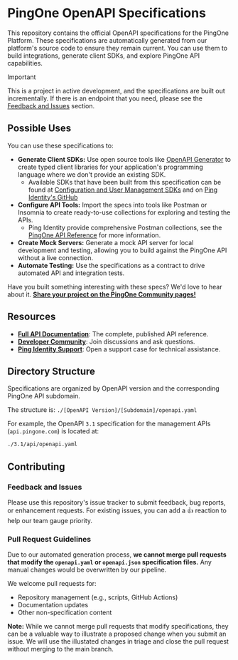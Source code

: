 # PingOne OpenAPI Specifications

This repository contains the official OpenAPI specifications for the PingOne Platform. These specifications are automatically generated from our platform's source code to ensure they remain current. You can use them to build integrations, generate client SDKs, and explore PingOne API capabilities.

> [!IMPORTANT]  
> This is a project in active development, and the specifications are built out incrementally. If there is an endpoint that you need, please see the [Feedback and Issues](#feedback-and-issues) section.

## Possible Uses

You can use these specifications to:

  * **Generate Client SDKs:** Use open source tools like [OpenAPI Generator](https://openapi-generator.tech/) to create typed client libraries for your application's programming language where we don't provide an existing SDK.
    * Available SDKs that have been built from this specification can be found at [Configuration and User Management SDKs](https://developer.pingidentity.com/config-user-management-sdks.html) and on [Ping Identity's GitHub](https://github.com/search?q=topic%3Asdk+topic%3Amanagement-api+topic%3Apingone+org%3Apingidentity+fork%3Atrue&type=repositories)
  * **Configure API Tools:** Import the specs into tools like Postman or Insomnia to create ready-to-use collections for exploring and testing the APIs.
    * Ping Identity provide comprehensive Postman collections, see the [PingOne API Reference](https://apidocs.pingidentity.com/pingone/platform/v1/api/#the-pingone-postman-collections) for more information.
  * **Create Mock Servers:** Generate a mock API server for local development and testing, allowing you to build against the PingOne API without a live connection.
  * **Automate Testing:** Use the specifications as a contract to drive automated API and integration tests.

Have you built something interesting with these specs? We'd love to hear about it. **[Share your project on the PingOne Community pages\!](https://support.pingidentity.com/s/topic/0TO1W000000ddO4WAI/pingone)**

## Resources

  * **[Full API Documentation](https://apidocs.pingidentity.com/pingone/platform/v1/api/)**: The complete, published API reference.
  * **[Developer Community](https://support.pingidentity.com/s/topic/0TO1W000000ddO4WAI/pingone)**: Join discussions and ask questions.
  * **[Ping Identity Support](https://support.pingidentity.com/)**: Open a support case for technical assistance.

## Directory Structure

Specifications are organized by OpenAPI version and the corresponding PingOne API subdomain.

The structure is: `./[OpenAPI Version]/[Subdomain]/openapi.yaml`

For example, the OpenAPI `3.1` specification for the management APIs (`api.pingone.com`) is located at:

```bash
./3.1/api/openapi.yaml
```

## Contributing

### Feedback and Issues

Please use this repository's issue tracker to submit feedback, bug reports, or enhancement requests. For existing issues, you can add a 👍 reaction to help our team gauge priority.

### Pull Request Guidelines

Due to our automated generation process, **we cannot merge pull requests that modify the `openapi.yaml` or `openapi.json` specification files.** Any manual changes would be overwritten by our pipeline.

We welcome pull requests for:

  * Repository management (e.g., scripts, GitHub Actions)
  * Documentation updates
  * Other non-specification content

**Note:** While we cannot merge pull requests that modify specifications, they can be a valuable way to illustrate a proposed change when you submit an issue. We will use the illustated changes in triage and close the pull request without merging to the main branch.